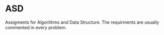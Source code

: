 # ASD

Assigments for Algorithms and Data Structure.
The requirments are usually commented in every problem.
